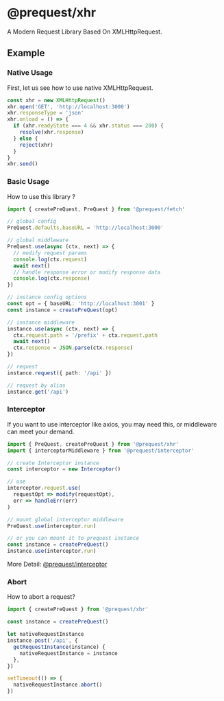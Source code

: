 # @prequest/xhr

A Modern Request Library Based On XMLHttpRequest.

## Example

### Native Usage

First, let us see how to use native XMLHttpRequest.

```ts
const xhr = new XMLHttpRequest()
xhr.open('GET', 'http://localhost:3000')
xhr.responseType = 'json'
xhr.onload = () => {
  if (xhr.readyState === 4 && xhr.status === 200) {
    resolve(xhr.response)
  } else {
    reject(xhr)
  }
}
xhr.send()
```

### Basic Usage

How to use this library ?

```ts
import { createPreQuest, PreQuest } from '@prequest/fetch'

// global config
PreQuest.defaults.baseURL = 'http://localhost:3000'

// global middleware
PreQuest.use(async (ctx, next) => {
  // modify request params
  console.log(ctx.request)
  await next()
  // handle response error or modify response data
  console.log(ctx.response)
})

// instance config options
const opt = { baseURL: 'http://localhost:3001' }
const instance = createPreQuest(opt)

// instance middleware
instance.use(async (ctx, next) => {
  ctx.request.path = '/prefix' + ctx.request.path
  await next()
  ctx.response = JSON.parse(ctx.response)
})

// request
instance.request({ path: '/api' })

// request by alias
instance.get('/api')
```

### Interceptor

If you want to use interceptor like axios, you may need this, or middleware can meet your demand.

```ts
import { PreQuest, createPreQuest } from '@prequest/xhr'
import { interceptorMiddleware } from '@prequest/interceptor'

// create Interceptor instance
const interceptor = new Interceptor()

// use
interceptor.request.use(
  requestOpt => modify(requestOpt),
  err => handleErr(err)
)

// mount global interceptor middleware
PreQuest.use(interceptor.run)

// or you can mount it to prequest instance
const instance = createPreQuest()
instance.use(interceptor.run)
```

More Detail: [@prequest/interceptor](https://github.com/xdoer/PreQuest/blob/main/packages/interceptor/README.md)

### Abort

How to abort a request?

```ts
import { createPreQuest } from '@prequest/xhr'

const instance = createPreQuest()

let nativeRequestInstance
instance.post('/api', {
  getRequestInstance(instance) {
    nativeRequestInstance = instance
  },
})

setTimeout(() => {
  nativeRequestInstance.abort()
})
```
